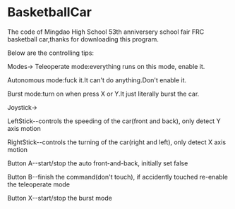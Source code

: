 # BasketballCar
The code of Mingdao High School 53th anniversery school fair FRC basketball car,thanks for downloading this program.

Below are the controlling tips:

Modes->
Teleoperate mode:everything runs on this mode, enable it.

Autonomous mode:fuck it.It can't do anything.Don't enable it.

Burst mode:turn on when press X or Y.It just literally burst the car.



Joystick->

LeftStick--controls the speeding of the car(front and back), only detect Y axis motion

RightStick--controls the turning of the car(right and left), only detect X axis motion

Button A--start/stop the auto front-and-back, initially set false

Button B--finish the command(don't touch), if accidently touched re-enable the teleoperate mode

Button X--start/stop the burst mode
